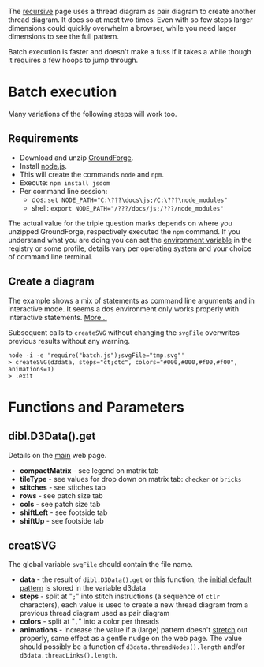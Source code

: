 The [recursive] page uses a thread diagram as pair diagram to create another thread diagram. It does so at most two times. Even with so few steps larger dimensions could quickly overwhelm a browser, while you need larger dimensions to see the full pattern.

Batch execution is faster and doesn't make a fuss if it takes a while though it requires a few hoops to jump through.

Batch execution
===============

Many variations of the following steps will work too.

Requirements
------------

* Download and unzip [GroundForge].
* Install [node.js].
* This will create the commands `node` and `npm`.
* Execute: `npm install jsdom`
* Per command line session:
  * dos: `set NODE_PATH="C:\???\docs\js;/C:\???\node_modules"`
  * shell: `export NODE_PATH="/???/docs/js;/???/node_modules"`

The actual value for the triple question marks depends on where you unzipped GroundForge, respectively executed the `npm` command. If you understand what you are doing you can set the [environment variable] in the registry or some profile, details vary per operating system and your choice of command line terminal.

Create a diagram
----------------

The example shows a mix of statements as command line arguments and in interactive mode. It seems a dos environment only works properly with interactive statements. [More...](https://nodejs.org/dist/latest-v7.x/docs/api/synopsis.html)

Subsequent calls to `createSVG` without changing the `svgFile` overwrites previous results without any warning.

    node -i -e 'require("batch.js");svgFile="tmp.svg"'            
    > createSVG(d3data, steps="ct;ctc", colors="#000,#000,#f00,#f00", animations=1)
    > .exit

[environment variable]: https://en.wikipedia.org/wiki/Environment_variable
[node.js]: https://nodejs.org
[main]:https://d-bl.github.io/GroundForge/
[recursive]:https://d-bl.github.io/GroundForge/recursive.html
[initial default pattern]: https://github.com/d-bl/GroundForge/blob/abd29a92bccaaa6c8aeb73c819a59ab62a6d0ccd/docs/js/batch.js#L66-L74
[GroundForge]: https://github.com/d-bl/GroundForge/archive/master.zip
[stretch]: https://github.com/d-bl/GroundForge/blob/master/docs/images/bloopers.md#3


Functions and Parameters
========================

dibl.D3Data().get
-----------------

Details on the [main] web page.

* **compactMatrix** - see legend on matrix tab
* **tileType** - see values for drop down on matrix tab: `checker` or `bricks`
* **stitches** - see stitches tab
* **rows** - see patch size tab
* **cols** - see patch size tab
* **shiftLeft** - see footside tab
* **shiftUp** - see footside tab

creatSVG
--------

The global variable `svgFile` should contain the file name.

* **data** - the result of `dibl.D3Data().get` or this function, the [initial default pattern] is stored in the variable d3data
* **steps** - split at "`;`" into stitch instructions (a sequence of `ctlr` characters), each value is used to create a new thread diagram from a previous thread diagram used as pair diagram
* **colors** - split at "`,`" into a color per threads
* **animations** - increase the value if a (large) pattern doesn't [stretch] out properly, same effect as a gentle nudge on the web page. The value should possibly be a function of `d3data.threadNodes().length` and/or `d3data.threadLinks().length`.